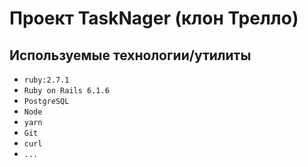 # Проект TaskNager (клон Трелло)

## Используемые технологии/утилиты

- `ruby:2.7.1`
- `Ruby on Rails 6.1.6`
- `PostgreSQL`
- `Node`
- `yarn`
- `Git`
- `curl`
- `...`
